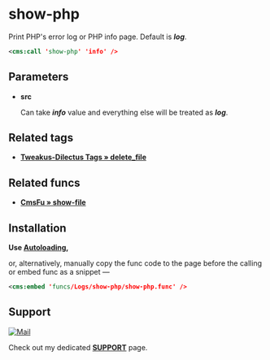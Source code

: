 # show-php

Print PHP's error log or PHP info page. Default is ***log***.

```xml
<cms:call 'show-php' 'info' />
```

## Parameters

* **src**

   Can take ***info*** value and everything else will be treated as ***log***.

## Related tags

* **[Tweakus-Dilectus Tags » delete_file](https://github.com/trendoman/Tweakus-Dilectus/tree/main/anton.cms%40ya.ru__tags-new/delete_file)**

## Related funcs

* **[CmsFu » show-file](https://github.com/trendoman/Cms-Fu/tree/master/Logs/show-file)**

## Installation

**Use [Autoloading](https://github.com/trendoman/Cms-Fu/tree/master/ADDON-FUNCS-ON-DEMAND.md),**

or, alternatively, manually copy the func code to the page before the calling or embed func as a snippet —

```xml
<cms:embed 'funcs/Logs/show-php/show-php.func' />
```

## Support

[![Mail](https://img.shields.io/badge/gmail-%23539CFF.svg?&style=for-the-badge&logo=gmail&logoColor=white)](mailto:"Anton"<tony.smirnov@gmail.com>?subject=[GitHub])

Check out my dedicated [**SUPPORT**](/SUPPORT.md) page.

